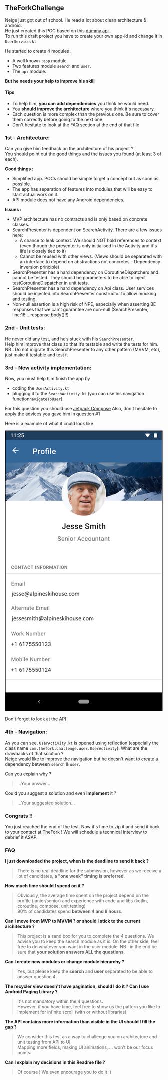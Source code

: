 ## TheForkChallenge

Neige just got out of school. He read a lot about clean architecture & android.  
He just created this POC based on this [dummy api](https://dummyapi.io/docs).  
To run this draft project you have to create your own app-id and change it in `UserService.kt`

He started to create 4 modules :

- A well known `:app` module
- Two features module `search` and `user`.
- The `api` module.

**But he needs your help to improve his skill**

#### Tips
- To help him, **you can add dependencies** you think he would need.
- You **should improve the architecture** where you think it's necessary.
- Each question is more complex than the previous one. Be sure to cover them correctly before going to the next one
- Don't hesitate to look at the FAQ section at the end of that file

### 1st - Architecture:

Can you give him feedback on the architecture of his project ?  
You should point out the good things and the issues you found (at least 3 of each).

**Good things :**
- Simplified app. POCs should be simple to get a concept out as soon as possible.
- The app has separation of features into modules that will be easy to start actual work on it.
- API module does not have any Android dependencies.

**Issues :**
- MVP architecture has no contracts and is only based on concrete classes.
- SearchPresenter is dependent on SearchActivity. There are a few issues here: 
  - A chance to leak context. We should NOT hold references to context (even though the presenter is only initialised in the Activity and it's life is closely tied to it)
  - Cannot be reused with other views. (Views should be separated with an interface to depend on abstractions not concretes - Dependency inversion principle)
- SearchPresenter has a hard dependency on CoroutineDispatchers and cannot be tested. They should be parameters to be able to inject testCoroutineDispatcher in unit tests.
- SearchPresenter has a hard dependency on Api class. User services should be injected into SearchPresenter constructor to allow mocking and testing.
- Non-null assertion is a high risk of NPE, especially when asserting BE responses that we can't guarantee are non-null (SearchPresenter, line:16 ...response.body()!!)

### 2nd - Unit tests:

He never did any test, and he’s stuck with his `SearchPresenter`.  
Help him improve that class so that it’s testable and write the tests for him.
NB : Do not migrate this SearchPresenter to any other pattern (MVVM, etc), just make it testable and test it 

### 3rd - New activity implementation:

Now, you must help him finish the app by 
- coding the `UserActivity.kt`
- plugging it to the `SearchActivity.kt` (you can use his navigation function`navigateToUser`).  

For this question you should use [Jetpack Compose](https://developer.android.com/jetpack/compose)
Also, don't hesitate to apply the advices you gave him in question #1

Here is a example of what it could look like

![Screenshot](user_page.png)

Don't forget to look at the [API](https://dummyapi.io/explorer)


### 4th - Navigation:

As you can see, `UserActivity.kt` is opened using reflection (especially the class name `com.thefork.challenge.user.UserActivity`). What are the drawbacks of that solution ?  
Neige would like to improve the navigation but he doesn't want to create a dependency between `search` & `user`.

Can you explain why ?
> ...Your answer...

Could you suggest a solution and even **implement** it ?
> ...Your suggested solution...

### Congrats !!

You just reached the end of the test.
Now it's time to zip it and send it back to your contact at TheFork !
We will schedule a technical interview to debrief it ASAP.

### FAQ

**I just downloaded the project, when is the deadline to send it back ?**
> There is no real deadline for the submission, however as we receive a lot of candidates, **a "one week" timing is preferred**.

**How much time should I spend on it ?**  
> Obviously, the average time spent on the project depend on the profile (junior/senior) and experience with code and libs (kotlin, coroutine, compose, unit testing)  
90% of candidates spend **between 4 and 8 hours**.

**Can I move from MVP to MVVM ? or should I stick to the current architecture ?**  
> This project is a sand box for you to complete the 4 questions.
We advise you to keep the search module as it is. On the other side, feel free to do whatever you want in the user module.
NB : in the end be sure that **your solution answers ALL the questions**.

**Can I create new modules or change module hierarchy ?**  
> Yes, but please keep the **search** and **user** separated to be able to answer question 4.

**The recycler view doesn't have pagination, should I do it ? Can I use Android Paging Library ?**  
> It's not mandatory within the 4 questions.  
However, if you have time, feel free to show us the pattern you like to implement for infinite scroll (with or without libraries)

**The API contains more information than visible in the UI should I fill the gap ?**  
> We consider this test as a way to challenge you on architecture and unit testing from API to UI.  
Mapping more fields, making UI animations, ... won't be our focus points.

**Can I explain my decisions in this Readme file ?**
> Of course ! We even encourage you to do it :)